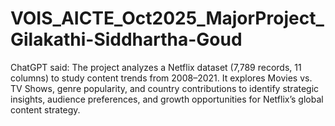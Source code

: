 # VOIS_AICTE_Oct2025_MajorProject_Gilakathi-Siddhartha-Goud
ChatGPT said:  The project analyzes a Netflix dataset (7,789 records, 11 columns) to study content trends from 2008–2021. It explores Movies vs. TV Shows, genre popularity, and country contributions to identify strategic insights, audience preferences, and growth opportunities for Netflix’s global content strategy.

